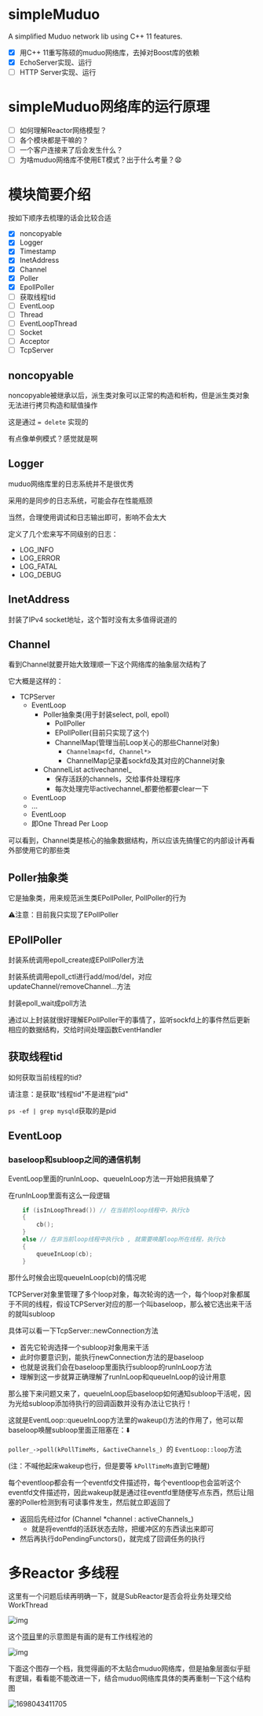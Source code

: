 # simpleMuduo

A simplified Muduo network lib using C++ 11 features.

* [X] 用C++ 11重写陈硕的muduo网络库，去掉对Boost库的依赖
* [X] EchoServer实现、运行
* [ ] HTTP Server实现、运行

# simpleMuduo网络库的运行原理

* [ ] 如何理解Reactor网络模型？
* [ ] 各个模块都是干嘛的？
* [ ] 一个客户连接来了后会发生什么？
* [ ] 为啥muduo网络库不使用ET模式？出于什么考量？😧

# 模块简要介绍

按如下顺序去梳理的话会比较合适

* [X] noncopyable
* [X] Logger
* [X] Timestamp
* [X] InetAddress
* [X] Channel
* [X] Poller
* [X] EpollPoller
* [ ] 获取线程tid
* [ ] EventLoop
* [ ] Thread
* [ ] EventLoopThread
* [ ] Socket
* [ ] Acceptor
* [ ] TcpServer

## noncopyable

noncopyable被继承以后，派生类对象可以正常的构造和析构，但是派生类对象无法进行拷贝构造和赋值操作

这是通过 `= delete` 实现的

有点像单例模式？感觉就是啊

## Logger

muduo网络库里的日志系统并不是很优秀

采用的是同步的日志系统，可能会存在性能瓶颈

当然，合理使用调试和日志输出即可，影响不会太大

定义了几个宏来写不同级别的日志：

* LOG_INFO
* LOG_ERROR
* LOG_FATAL
* LOG_DEBUG

## InetAddress

封装了IPv4 socket地址，这个暂时没有太多值得说道的

## Channel

看到Channel就要开始大致理顺一下这个网络库的抽象层次结构了

它大概是这样的：

* TCPServer
  * EventLoop
    * Poller抽象类(用于封装select, poll, epoll)
      * PollPoller
      * EPollPoller(目前只实现了这个)
      * ChannelMap(管理当前Loop关心的那些Channel对象)
        * `Channelmap<fd, Channel*>`
        * ChannelMap记录着sockfd及其对应的Channel对象
    * ChannelList activechannel_
      * 保存活跃的channels，交给事件处理程序
      * 每次处理完毕activechannel_都要他都要clear一下
  * EventLoop
  * ...
  * EventLoop
  * 即One Thread Per Loop

可以看到，Channel类是核心的抽象数据结构，所以应该先搞懂它的内部设计再看外部使用它的那些类

## Poller抽象类

它是抽象类，用来规范派生类EPollPoller, PollPoller的行为

⚠️注意：目前我只实现了EPollPoller

## EPollPoller

封装系统调用epoll_create成EPollPoller方法

封装系统调用epoll_ctl进行add/mod/del，对应updateChannel/removeChannel...方法

封装epoll_wait成poll方法

通过以上封装就很好理解EPollPoller干的事情了，监听sockfd上的事件然后更新相应的数据结构，交给时间处理函数EventHandler

## 获取线程tid

如何获取当前线程的tid?

请注意：是获取“线程tid"不是进程“pid"

`ps -ef | grep mysqld`获取的是pid

## EventLoop





### baseloop和subloop之间的通信机制

EventLoop里面的runInLoop、queueInLoop方法一开始把我搞晕了

在runInLoop里面有这么一段逻辑

```c++
    if (isInLoopThread()) // 在当前的loop线程中，执行cb
    {
        cb();
    }
    else // 在非当前loop线程中执行cb , 就需要唤醒loop所在线程，执行cb
    {
        queueInLoop(cb);
    }
```

那什么时候会出现queueInLoop(cb)的情况呢

TCPServer对象里管理了多个loop对象，每次轮询的选一个，每个loop对象都属于不同的线程，假设TCPServer对应的那一个叫baseloop，那么被它选出来干活的就叫subloop

具体可以看一下TcpServer::newConnection方法

* 首先它轮询选择一个subloop对象用来干活
* 此时你要意识到，能执行newConnection方法的是baseloop
* 也就是说我们会在baseloop里面执行subloop的runInLoop方法
* 理解到这一步就算正确理解了runInLoop和queueInLoop的设计用意

那么接下来问题又来了，queueInLoop后baseloop如何通知subloop干活呢，因为光给subloop添加待执行的回调函数并没有办法让它执行！

这就是EventLoop::queueInLoop方法里的wakeup()方法的作用了，他可以帮baseloop唤醒subloop里面正阻塞在：⬇️

`poller_->poll(kPollTimeMs, &activeChannels_) `的 `EventLoop::loop`方法

(注：不喊他起床wakeup也行，但是要等 `kPollTimeMs`直到它睡醒)

每个eventloop都会有一个eventfd文件描述符，每个eventloop也会监听这个eventfd文件描述符，因此wakeup就是通过往eventfd里随便写点东西，然后让阻塞的Poller检测到有可读事件发生，然后就立即返回了

* 返回后先经过for (Channel *channel : activeChannels_)
  * 就是将eventfd的活跃状态去除，把缓冲区的东西读出来即可
* 然后再执行doPendingFunctors()，就完成了回调任务的执行

# 多Reactor 多线程

这里有一个问题后续再明确一下，就是SubReactor是否会将业务处理交给WorkThread

![img](image/README/1694440902198.png)

这个[项目](https://github.com/Shangyizhou/A-Tiny-Network-Library)里的示意图是有画的是有工作线程池的

![img](https://camo.githubusercontent.com/43f02acdbd589ba7df40fdd0a7890a47314fc8d08e831f5f22c6f0414d0acd4d/68747470733a2f2f63646e2e6e6c61726b2e636f6d2f79757175652f302f323032322f706e672f32363735323037382f313637303835333133343532382d63383864323766322d313061322d343664332d623330382d3438663736333261326630392e706e673f782d6f73732d70726f636573733d696d616765253246726573697a65253243775f3933372532436c696d69745f30)

下面这个图存一个档，我觉得画的不太贴合muduo网络库，但是抽象层面似乎挺有逻辑，看看能不能改进一下，结合muduo网络库具体的类再重制一下这个结构图

![1698043411705](image/README/1698043411705.png)
